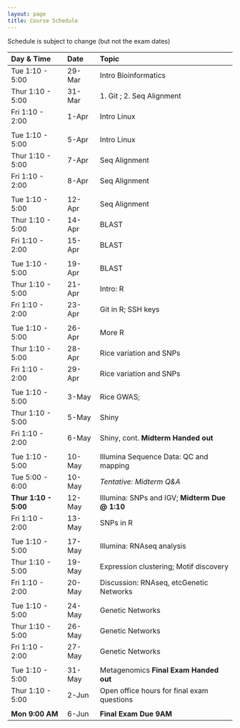 ```yaml
---
layout: page
title: Course Schedule
---
```


Schedule is subject to change (but not the exam dates)

| Day & Time        |  Date   |  Topic
|:------------------|:--------|:-----------
| Tue 1:10 - 5:00   |  29-Mar |  Intro Bioinformatics
| Thur 1:10 - 5:00  |  31-Mar  |  1. Git ; 2. Seq Alignment
| Fri 1:10 - 2:00   |  1-Apr  |  Intro Linux
|                   |         |
| Tue 1:10 - 5:00   |  5-Apr  |  Intro Linux
| Thur 1:10 - 5:00  |  7-Apr  |  Seq Alignment
| Fri 1:10 - 2:00   |  8-Apr  |  Seq Alignment
|                   |         |
| Tue 1:10 - 5:00   |  12-Apr |  Seq Alignment
| Thur 1:10 - 5:00  |  14-Apr |  BLAST
| Fri 1:10 - 2:00   |  15-Apr |  BLAST
|                   |         |
| Tue 1:10 - 5:00   |  19-Apr |  BLAST
| Thur 1:10 - 5:00  |  21-Apr |  Intro: R
| Fri 1:10 - 2:00   |  23-Apr |  Git in R; SSH keys
|                   |         |
| Tue 1:10 - 5:00   |  26-Apr |  More R
| Thur 1:10 - 5:00  |  28-Apr |  Rice variation and SNPs
| Fri 1:10 - 2:00   |  29-Apr |  Rice variation and SNPs
|                   |         |
| Tue 1:10 - 5:00   |  3-May  |  Rice GWAS; 
| Thur 1:10 - 5:00  |  5-May  |    Shiny 
| Fri 1:10 - 2:00   |  6-May  |  Shiny, cont.  __Midterm Handed out__
|                   |         |
| Tue 1:10 - 5:00   |  10-May |  Illumina Sequence Data: QC and mapping
| Tue 5:00 - 6:00   |  10-May | _Tentative: Midterm Q&A_
| __Thur 1:10 - 5:00__  |  12-May |  Illumina: SNPs and IGV; __Midterm Due @ 1:10__
| Fri 1:10 - 2:00   |  13-May |  SNPs in R
|                   |         |
| Tue 1:10 - 5:00   |  17-May |  Illumina: RNAseq analysis
| Thur 1:10 - 5:00  |  19-May |  Expression clustering; Motif discovery
| Fri 1:10 - 2:00   |  20-May |  Discussion: RNAseq, etcGenetic Networks
|                   |         |
| Tue 1:10 - 5:00   |  24-May |  Genetic Networks
| Thur 1:10 - 5:00  |  26-May |  Genetic Networks
| Fri 1:10 - 2:00   |  27-May |  Genetic Networks
|                   |         |
| Tue 1:10 - 5:00   |  31-May |  Metagenomics __Final Exam Handed out__
| Thur 1:10 - 5:00  |  2-Jun  |  Open office hours for final exam questions
|                   |         |
| __Mon 9:00 AM__   |  6-Jun  | __Final Exam Due 9AM__
